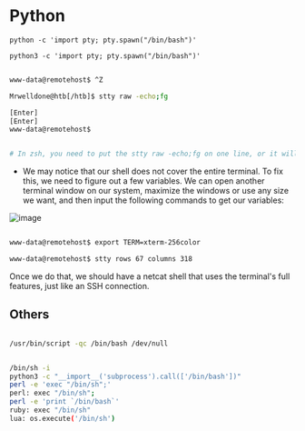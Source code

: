 # Python
```
python -c 'import pty; pty.spawn("/bin/bash")' 

python3 -c 'import pty; pty.spawn("/bin/bash")' 
```
```bash

www-data@remotehost$ ^Z

Mrwelldone@htb[/htb]$ stty raw -echo;fg

[Enter]
[Enter]
www-data@remotehost$


# In zsh, you need to put the stty raw -echo;fg on one line, or it will break.


```
* We may notice that our shell does not cover the entire terminal. To fix this, we need to figure out a few variables. We can open another terminal window on our system, maximize the windows or use any size we want, and then input the following commands to get our variables:

![image](https://user-images.githubusercontent.com/96658935/147855760-b2eb3af4-c441-4990-ba0a-ba0fc8741e66.png)

```bash

www-data@remotehost$ export TERM=xterm-256color

www-data@remotehost$ stty rows 67 columns 318

```
Once we do that, we should have a netcat shell that uses the terminal's full features, just like an SSH connection.

## Others
```bash

/usr/bin/script -qc /bin/bash /dev/null

```

```bash

/bin/sh -i 
python3 -c "__import__('subprocess').call(['/bin/bash'])" 
perl -e 'exec "/bin/sh";' 
perl: exec "/bin/sh"; 
perl -e 'print `/bin/bash`' 
ruby: exec "/bin/sh" 
lua: os.execute('/bin/sh') 
```

